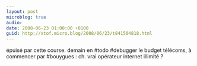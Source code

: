 ```yaml
---
layout: post
microblog: true
audio: 
date: 2008-06-23 01:00:00 +0100
guid: http://xtof.micro.blog/2008/06/23/t841504818.html
---
```

épuisé par cette course. demain en #todo #debugger le budget télécoms, à commencer par #bouygues : ch. vrai opérateur internet illimité ?
